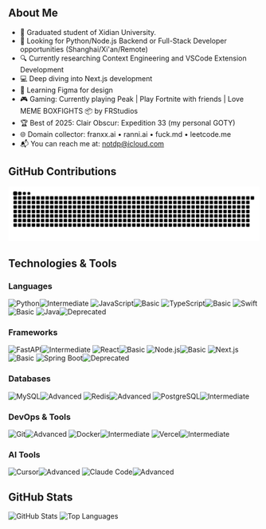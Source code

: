 ## About Me

- 🌱 Graduated student of Xidian University.
- 💼 Looking for Python/Node.js Backend or Full-Stack Developer opportunities (Shanghai/Xi'an/Remote)
- 🔍 Currently researching Context Engineering and VSCode Extension Development
- 💻 Deep diving into Next.js development
- 🎨 Learning Figma for design
- 🎮 Gaming: Currently playing Peak | Play Fortnite with friends | Love MEME BOXFIGHTS 📦 by FRStudios
- 🏆 Best of 2025: Clair Obscur: Expedition 33 (my personal GOTY)
- 🌐 Domain collector: franxx.ai • ranni.ai • fuck.md • leetcode.me
- 📬 You can reach me at: [notdp@icloud.com](mailto:notdp@icloud.com)

## GitHub Contributions

<picture>
  <source media="(prefers-color-scheme: dark)" srcset="https://raw.githubusercontent.com/notdp/notdp/output/github-contribution-grid-snake-dark.svg">
  <source media="(prefers-color-scheme: light)" srcset="https://raw.githubusercontent.com/notdp/notdp/output/github-contribution-grid-snake.svg">
  <img alt="github contribution grid snake animation" src="https://raw.githubusercontent.com/notdp/notdp/output/github-contribution-grid-snake.svg">
</picture>

## Technologies & Tools

### Languages

![Python](https://img.shields.io/badge/-Python-3776AB?style=flat-square&logo=Python&logoColor=white)![Intermediate](https://img.shields.io/badge/Intermediate-3B82F6?style=flat-square)
![JavaScript](https://img.shields.io/badge/-JavaScript-F7DF1E?style=flat-square&logo=javascript&logoColor=black)![Basic](https://img.shields.io/badge/Basic-22C55E?style=flat-square)
![TypeScript](https://img.shields.io/badge/-TypeScript-3178C6?style=flat-square&logo=typescript&logoColor=white)![Basic](https://img.shields.io/badge/Basic-22C55E?style=flat-square)
![Swift](https://img.shields.io/badge/-Swift-FA7343?style=flat-square&logo=swift&logoColor=white)![Basic](https://img.shields.io/badge/Basic-22C55E?style=flat-square)
![Java](https://img.shields.io/badge/-Java-007396?style=flat-square&logo=java&logoColor=white)![Deprecated](https://img.shields.io/badge/Deprecated-6B7280?style=flat-square)

### Frameworks

![FastAPI](https://img.shields.io/badge/-FastAPI-009688?style=flat-square&logo=fastapi&logoColor=white)![Intermediate](https://img.shields.io/badge/Intermediate-3B82F6?style=flat-square)
![React](https://img.shields.io/badge/-React-61DAFB?style=flat-square&logo=react&logoColor=black)![Basic](https://img.shields.io/badge/Basic-22C55E?style=flat-square)
![Node.js](https://img.shields.io/badge/-Node.js-339933?style=flat-square&logo=node.js&logoColor=white)![Basic](https://img.shields.io/badge/Basic-22C55E?style=flat-square)
![Next.js](https://img.shields.io/badge/-Next.js-000000?style=flat-square&logo=next.js&logoColor=white)![Basic](https://img.shields.io/badge/Basic-22C55E?style=flat-square)
![Spring Boot](https://img.shields.io/badge/-Spring%20Boot-6DB33F?style=flat-square&logo=spring-boot&logoColor=white)![Deprecated](https://img.shields.io/badge/Deprecated-6B7280?style=flat-square)

### Databases

![MySQL](https://img.shields.io/badge/-MySQL-4479A1?style=flat-square&logo=mysql&logoColor=white)![Advanced](https://img.shields.io/badge/Advanced-A855F7?style=flat-square)
![Redis](https://img.shields.io/badge/-Redis-DC382D?style=flat-square&logo=redis&logoColor=white)![Advanced](https://img.shields.io/badge/Advanced-A855F7?style=flat-square)
![PostgreSQL](https://img.shields.io/badge/-PostgreSQL-336791?style=flat-square&logo=postgresql&logoColor=white)![Intermediate](https://img.shields.io/badge/Intermediate-3B82F6?style=flat-square)

### DevOps & Tools

![Git](https://img.shields.io/badge/-Git-F05032?style=flat-square&logo=git&logoColor=white)![Advanced](https://img.shields.io/badge/Advanced-A855F7?style=flat-square)
![Docker](https://img.shields.io/badge/-Docker-2496ED?style=flat-square&logo=docker&logoColor=white)![Intermediate](https://img.shields.io/badge/Intermediate-3B82F6?style=flat-square)
![Vercel](https://img.shields.io/badge/-Vercel-000000?style=flat-square&logo=vercel&logoColor=white)![Intermediate](https://img.shields.io/badge/Intermediate-3B82F6?style=flat-square)

### AI Tools

![Cursor](https://img.shields.io/badge/-Cursor-000000?style=flat-square&logo=data:image/svg+xml;base64,PHN2ZyB3aWR0aD0iMjQiIGhlaWdodD0iMjQiIHZpZXdCb3g9IjAgMCAyNCAyNCIgZmlsbD0ibm9uZSIgeG1sbnM9Imh0dHA6Ly93d3cudzMub3JnLzIwMDAvc3ZnIj4KPHBhdGggZD0iTTEyIDJMNCA3VjE3TDEyIDIyTDIwIDE3VjdMMTIgMloiIGZpbGw9IndoaXRlIi8+Cjwvc3ZnPg==&logoColor=white)![Advanced](https://img.shields.io/badge/Advanced-A855F7?style=flat-square)
![Claude Code](https://img.shields.io/badge/-Claude%20Code-B5754E?style=flat-square&logo=anthropic&logoColor=white)![Advanced](https://img.shields.io/badge/Advanced-A855F7?style=flat-square)

## GitHub Stats

<div align="left">
  <picture>
    <source media="(prefers-color-scheme: dark)" srcset="https://github-readme-stats-one-bice.vercel.app/api?username=notdp&show_icons=true&theme=tokyonight&hide_border=true&include_all_commits=true&count_private=true">
    <source media="(prefers-color-scheme: light)" srcset="https://github-readme-stats-one-bice.vercel.app/api?username=notdp&show_icons=true&theme=default&hide_border=true&include_all_commits=true&count_private=true">
    <img height="180em" alt="GitHub Stats" src="https://github-readme-stats-one-bice.vercel.app/api?username=notdp&show_icons=true&theme=default&hide_border=true&include_all_commits=true&count_private=true"/>
  </picture>
  <picture>
    <source media="(prefers-color-scheme: dark)" srcset="https://github-readme-stats.vercel.app/api/top-langs/?username=notdp&layout=compact&theme=tokyonight&hide_border=true">
    <source media="(prefers-color-scheme: light)" srcset="https://github-readme-stats.vercel.app/api/top-langs/?username=notdp&layout=compact&theme=default&hide_border=true">
    <img height="180em" alt="Top Languages" src="https://github-readme-stats.vercel.app/api/top-langs/?username=notdp&layout=compact&theme=default&hide_border=true"/>
  </picture>
</div>
